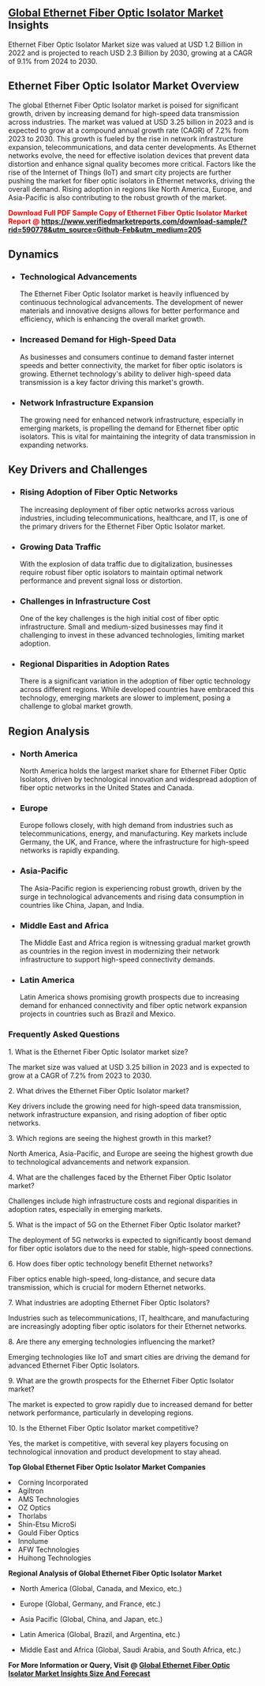 <h2><a href="https://www.verifiedmarketreports.com/download-sample/?rid=590778&amp;utm_source=Github&amp;utm_medium=205" target="_blank">Global Ethernet Fiber Optic Isolator Market</a> Insights</h2><p>Ethernet Fiber Optic Isolator Market size was valued at USD 1.2 Billion in 2022 and is projected to reach USD 2.3 Billion by 2030, growing at a CAGR of 9.1% from 2024 to 2030.</p><p> <h2>Ethernet Fiber Optic Isolator Market Overview</h2> <p>The global Ethernet Fiber Optic Isolator market is poised for significant growth, driven by increasing demand for high-speed data transmission across industries. The market was valued at USD 3.25 billion in 2023 and is expected to grow at a compound annual growth rate (CAGR) of 7.2% from 2023 to 2030. This growth is fueled by the rise in network infrastructure expansion, telecommunications, and data center developments. As Ethernet networks evolve, the need for effective isolation devices that prevent data distortion and enhance signal quality becomes more critical. Factors like the rise of the Internet of Things (IoT) and smart city projects are further pushing the market for fiber optic isolators in Ethernet networks, driving the overall demand. Rising adoption in regions like North America, Europe, and Asia-Pacific is also contributing to the robust growth of the market.</p> <p><strong><p><span class=""><span style="color: #ff0000;"><strong>Download Full PDF Sample Copy of Ethernet Fiber Optic Isolator Market Report</strong> @ </span><a href="https://www.verifiedmarketreports.com/download-sample/?rid=590778&amp;utm_source=Github-Feb&amp;utm_medium=205" target="_blank">https://www.verifiedmarketreports.com/download-sample/?rid=590778&amp;utm_source=Github-Feb&amp;utm_medium=205</a></span></p></strong></p> <h2>Dynamics</h2> <ul> <li><h3>Technological Advancements</h3> The Ethernet Fiber Optic Isolator market is heavily influenced by continuous technological advancements. The development of newer materials and innovative designs allows for better performance and efficiency, which is enhancing the overall market growth.</li> <li><h3>Increased Demand for High-Speed Data</h3> As businesses and consumers continue to demand faster internet speeds and better connectivity, the market for fiber optic isolators is growing. Ethernet technology's ability to deliver high-speed data transmission is a key factor driving this market's growth.</li> <li><h3>Network Infrastructure Expansion</h3> The growing need for enhanced network infrastructure, especially in emerging markets, is propelling the demand for Ethernet fiber optic isolators. This is vital for maintaining the integrity of data transmission in expanding networks.</li> </ul> <h2>Key Drivers and Challenges</h2> <ul> <li><h3>Rising Adoption of Fiber Optic Networks</h3> The increasing deployment of fiber optic networks across various industries, including telecommunications, healthcare, and IT, is one of the primary drivers for the Ethernet Fiber Optic Isolator market.</li> <li><h3>Growing Data Traffic</h3> With the explosion of data traffic due to digitalization, businesses require robust fiber optic isolators to maintain optimal network performance and prevent signal loss or distortion.</li> <li><h3>Challenges in Infrastructure Cost</h3> One of the key challenges is the high initial cost of fiber optic infrastructure. Small and medium-sized businesses may find it challenging to invest in these advanced technologies, limiting market adoption.</li> <li><h3>Regional Disparities in Adoption Rates</h3> There is a significant variation in the adoption of fiber optic technology across different regions. While developed countries have embraced this technology, emerging markets are slower to implement, posing a challenge to global market growth.</li> </ul> <h2>Region Analysis</h2> <ul> <li><h3>North America</h3> North America holds the largest market share for Ethernet Fiber Optic Isolators, driven by technological innovation and widespread adoption of fiber optic networks in the United States and Canada.</li> <li><h3>Europe</h3> Europe follows closely, with high demand from industries such as telecommunications, energy, and manufacturing. Key markets include Germany, the UK, and France, where the infrastructure for high-speed networks is rapidly expanding.</li> <li><h3>Asia-Pacific</h3> The Asia-Pacific region is experiencing robust growth, driven by the surge in technological advancements and rising data consumption in countries like China, Japan, and India.</li> <li><h3>Middle East and Africa</h3> The Middle East and Africa region is witnessing gradual market growth as countries in the region invest in modernizing their network infrastructure to support high-speed connectivity demands.</li> <li><h3>Latin America</h3> Latin America shows promising growth prospects due to increasing demand for enhanced connectivity and fiber optic network expansion projects in countries such as Brazil and Mexico.</li> </ul> <h3>Frequently Asked Questions</h3> <p>1. What is the Ethernet Fiber Optic Isolator market size?</p> <p>The market size was valued at USD 3.25 billion in 2023 and is expected to grow at a CAGR of 7.2% from 2023 to 2030.</p> <p>2. What drives the Ethernet Fiber Optic Isolator market?</p> <p>Key drivers include the growing need for high-speed data transmission, network infrastructure expansion, and rising adoption of fiber optic networks.</p> <p>3. Which regions are seeing the highest growth in this market?</p> <p>North America, Asia-Pacific, and Europe are seeing the highest growth due to technological advancements and network expansion.</p> <p>4. What are the challenges faced by the Ethernet Fiber Optic Isolator market?</p> <p>Challenges include high infrastructure costs and regional disparities in adoption rates, especially in emerging markets.</p> <p>5. What is the impact of 5G on the Ethernet Fiber Optic Isolator market?</p> <p>The deployment of 5G networks is expected to significantly boost demand for fiber optic isolators due to the need for stable, high-speed connections.</p> <p>6. How does fiber optic technology benefit Ethernet networks?</p> <p>Fiber optics enable high-speed, long-distance, and secure data transmission, which is crucial for modern Ethernet networks.</p> <p>7. What industries are adopting Ethernet Fiber Optic Isolators?</p> <p>Industries such as telecommunications, IT, healthcare, and manufacturing are increasingly adopting fiber optic isolators for their Ethernet networks.</p> <p>8. Are there any emerging technologies influencing the market?</p> <p>Emerging technologies like IoT and smart cities are driving the demand for advanced Ethernet Fiber Optic Isolators.</p> <p>9. What are the growth prospects for the Ethernet Fiber Optic Isolator market?</p> <p>The market is expected to grow rapidly due to increased demand for better network performance, particularly in developing regions.</p> <p>10. Is the Ethernet Fiber Optic Isolator market competitive?</p> <p>Yes, the market is competitive, with several key players focusing on technological innovation and product development to stay ahead.</p> </p><p><strong>Top Global Ethernet Fiber Optic Isolator Market Companies</strong></p><div data-test-id=""><p><li>Corning Incorporated</li><li> Agiltron</li><li> AMS Technologies</li><li> OZ Optics</li><li> Thorlabs</li><li> Shin-Etsu MicroSi</li><li> Gould Fiber Optics</li><li> Innolume</li><li> AFW Technologies</li><li> Huihong Technologies</li></p><div><strong>Regional Analysis of&nbsp;Global Ethernet Fiber Optic Isolator Market</strong></div><ul><li dir="ltr"><p dir="ltr">North America&nbsp;(Global, Canada, and Mexico, etc.)</p></li><li dir="ltr"><p dir="ltr">Europe (Global, Germany, and France, etc.)</p></li><li dir="ltr"><p dir="ltr">Asia Pacific&nbsp;(Global, China, and Japan, etc.)</p></li><li dir="ltr"><p dir="ltr">Latin America&nbsp;(Global, Brazil, and Argentina, etc.)</p></li><li dir="ltr">Middle East and Africa&nbsp;(Global, Saudi Arabia, and South Africa, etc.)</li></ul><p><strong>For More Information or Query, Visit @&nbsp;</strong><strong><a href="https://www.verifiedmarketreports.com/product/ethernet-fiber-optic-isolator-market/?utm_source=Github&amp;utm_medium=205" target="_blank">Global Ethernet Fiber Optic Isolator Market Insights Size And Forecast</a></strong></p></div>
